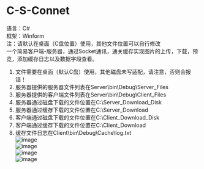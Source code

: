 # C-S-Connet
语言：C#  
框架：Winform  
注：请默认在桌面（C盘位置）使用，其他文件位置可以自行修改  
一个简易客户端-服务器，通过Socket通讯，通关缓存实现图片的上传，下载，预览，添加缓存日志以及数据字段查看。  
1.	文件需要在桌面（默认C盘）使用，其他磁盘未写适配，请注意，否则会报错！  
2.	服务器提供的服务器文件列表在Server\bin\Debug\Server_Files  
3.	服务器提供的客户端文件列表在Server\bin\Debug\Client_Files  
4.	服务器通过磁盘下载的文件位置在C:\Server_Download_Disk  
5.	服务器通过缓存下载的文件位置在C:\Server_Download  
6.	客户端通过磁盘下载的文件位置在C:\Client_Download_Disk  
7.	客户端通过缓存下载的文件位置在C:\Client_Download  
8.	缓存文件日志在Client\bin\Debug\Cache\log.txt  
![image](https://user-images.githubusercontent.com/30466608/226262167-e7990595-64a8-4802-960f-15d88f7eb513.png)  
![image](https://user-images.githubusercontent.com/30466608/229811968-cf9f6501-f155-4275-8800-dbe9c9f83212.png)  
![image](https://user-images.githubusercontent.com/30466608/229812016-0997c7a7-c1fb-4b8d-8a92-41b39dadbd1d.png)  
![image](https://user-images.githubusercontent.com/30466608/226262987-ed5fb9b4-18d0-491f-97df-f1cab5d5e8cd.png)
